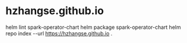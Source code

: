 # hzhangse.github.io
helm lint spark-operator-chart 
helm package spark-operator-chart
helm repo index --url https://hzhangse.github.io .


